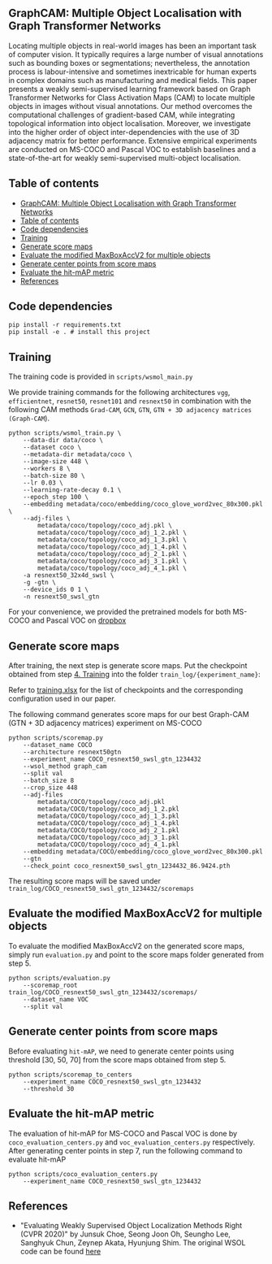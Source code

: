 ## GraphCAM: Multiple Object Localisation with Graph Transformer Networks

Locating multiple objects in real-world images has been an important task of computer vision. It typically requires a large number of visual annotations such as bounding boxes or segmentations; nevertheless, the annotation process is labour-intensive and sometimes inextricable for human experts in complex domains such as manufacturing and medical fields. This paper presents a weakly semi-supervised learning framework based on Graph Transformer Networks for Class Activation Maps (CAM) to locate multiple objects in images without visual annotations. Our method overcomes the computational challenges of gradient-based CAM, while integrating topological information into object localisation. Moreover, we investigate into the higher order of object inter-dependencies with the use of 3D adjacency matrix for better performance. Extensive empirical experiments are conducted on MS-COCO and Pascal VOC to establish baselines and a state-of-the-art for weakly semi-supervised multi-object localisation.

## Table of contents

- [GraphCAM: Multiple Object Localisation with Graph Transformer Networks](#graphcam-multiple-object-localisation-with-graph-transformer-networks)
- [Table of contents](#table-of-contents)
- [Code dependencies](#code-dependencies)
- [Training](#training)
- [Generate score maps](#generate-score-maps)
- [Evaluate the modified MaxBoxAccV2 for multiple objects](#evaluate-the-modified-maxboxaccv2-for-multiple-objects)
- [Generate center points from score maps](#generate-center-points-from-score-maps)
- [Evaluate the hit-mAP metric](#evaluate-the-hit-map-metric)
- [References](#references)

## Code dependencies

    pip install -r requirements.txt
    pip install -e . # install this project

## Training

The training code is provided in `scripts/wsmol_main.py`

We provide training commands for the following architectures `vgg`, `efficientnet`, `resnet50`, `resnet101` and `resnext50` in combination with the following CAM methods `Grad-CAM`, `GCN`, `GTN`, `GTN + 3D adjacency matrices (Graph-CAM`).

```
python scripts/wsmol_train.py \
    --data-dir data/coco \
    --dataset coco \
    --metadata-dir metadata/coco \
    --image-size 448 \
    --workers 8 \
    --batch-size 80 \
    --lr 0.03 \
    --learning-rate-decay 0.1 \
    --epoch_step 100 \
    --embedding metadata/coco/embedding/coco_glove_word2vec_80x300.pkl \
    --adj-files \
        metadata/coco/topology/coco_adj.pkl \
        metadata/coco/topology/coco_adj_1_2.pkl \
        metadata/coco/topology/coco_adj_1_3.pkl \
        metadata/coco/topology/coco_adj_1_4.pkl \
        metadata/coco/topology/coco_adj_2_1.pkl \
        metadata/coco/topology/coco_adj_3_1.pkl \
        metadata/coco/topology/coco_adj_4_1.pkl \
    -a resnext50_32x4d_swsl \
    -g -gtn \
    --device_ids 0 1 \
    -n resnext50_swsl_gtn
```

For your convenience, we provided the pretrained models for both MS-COCO and Pascal VOC on [dropbox](https://www.dropbox.com/s/badai7hd5m274mt/checkpoints.zip?dl=0)

## Generate score maps

After training, the next step is generate score maps. Put the checkpoint obtained from step [4. Training](#4-training) into the folder `train_log/{experiment_name}`:

Refer to [training.xlsx](training.xlsx) for the list of checkpoints and the corresponding configuration used in our paper.

The following command generates score maps for our best Graph-CAM (GTN + 3D adjacency matrices) experiment on MS-COCO

```
python scripts/scoremap.py
    --dataset_name COCO
    --architecture resnext50gtn
    --experiment_name COCO_resnext50_swsl_gtn_1234432
    --wsol_method graph_cam
    --split val
    --batch_size 8
    --crop_size 448
    --adj-files
        metadata/COCO/topology/coco_adj.pkl
        metadata/COCO/topology/coco_adj_1_2.pkl
        metadata/COCO/topology/coco_adj_1_3.pkl
        metadata/COCO/topology/coco_adj_1_4.pkl
        metadata/COCO/topology/coco_adj_2_1.pkl
        metadata/COCO/topology/coco_adj_3_1.pkl
        metadata/COCO/topology/coco_adj_4_1.pkl
    --embedding metadata/COCO/embedding/coco_glove_word2vec_80x300.pkl
    --gtn
    --check_point coco_resnext50_swsl_gtn_1234432_86.9424.pth
```

The resulting score maps will be saved under `train_log/COCO_resnext50_swsl_gtn_1234432/scoremaps`

## Evaluate the modified MaxBoxAccV2 for multiple objects

To evaluate the modified MaxBoxAccV2 on the generated score maps, simply run `evaluation.py` and point to the score maps folder generated from step 5.

```
python scripts/evaluation.py
    --scoremap_root train_log/COCO_resnext50_swsl_gtn_1234432/scoremaps/
    --dataset_name VOC
    --split val
```

## Generate center points from score maps

Before evaluating `hit-mAP`, we need to generate center points using threshold [30, 50, 70] from the score maps obtained from step 5.

```
python scripts/scoremap_to_centers
    --experiment_name COCO_resnext50_swsl_gtn_1234432
    --threshold 30
```

## Evaluate the hit-mAP metric

The evaluation of hit-mAP for MS-COCO and Pascal VOC is done by `coco_evaluation_centers.py` and `voc_evaluation_centers.py` respectively. After generating center points in step 7, run the following command to evaluate hit-mAP

```
python scripts/coco_evaluation_centers.py
    --experiment_name COCO_resnext50_swsl_gtn_1234432
```

## References

- "Evaluating Weakly Supervised Object Localization Methods Right (CVPR 2020)" by Junsuk Choe, Seong Joon Oh, Seungho Lee, Sanghyuk Chun, Zeynep Akata, Hyunjung Shim. The original WSOL code can be found [here](https://github.com/clovaai/wsolevaluation)
